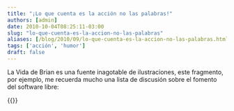 ```yaml
---
title: "¡Lo que cuenta es la acción no las palabras!"
authors: [admin]
date: 2010-10-04T08:25:11-03:00
slug: "lo-que-cuenta-es-la-accion-no-las-palabras"
aliases: [/blog/2010/09/lo-que-cuenta-es-la-accion-no-las-palabras.html]
tags: ['acción', 'humor']
draft: false
---
```


La Vida de Brian es una fuente inagotable de ilustraciones, este
fragmento, por ejemplo, me recuerda mucho una lista de discusión sobre
el fomento del software libre:


{{<youtube davR-deyuho>}}
